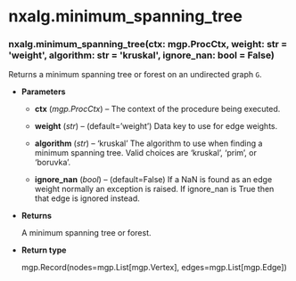 # nxalg.minimum_spanning_tree


### nxalg.minimum_spanning_tree(ctx: mgp.ProcCtx, weight: str = 'weight', algorithm: str = 'kruskal', ignore_nan: bool = False)
Returns a minimum spanning tree or forest on an undirected graph `G`.


* **Parameters**

    
    * **ctx** (*mgp.ProcCtx*) – The context of the procedure being executed.


    * **weight** (*str*) – (default=’weight’)
    Data key to use for edge weights.


    * **algorithm** (*str*) – ‘kruskal’
    The algorithm to use when finding a minimum spanning tree. Valid
    choices are ‘kruskal’, ‘prim’, or ‘boruvka’.


    * **ignore_nan** (*bool*) – (default=False)
    If a NaN is found as an edge weight normally an exception is raised.
    If ignore_nan is True then that edge is ignored instead.



* **Returns**

    A minimum spanning tree or forest.



* **Return type**

    mgp.Record(nodes=mgp.List[mgp.Vertex], edges=mgp.List[mgp.Edge])
